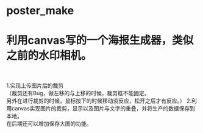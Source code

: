 # poster_make
<h1>利用canvas写的一个海报生成器，类似之前的水印相机。</h1><br/>
<p>1.实现上传图片后的裁剪<br/>
（裁剪还有Bug，做左移的与上移的时候，裁剪框不能固定。
<br/>另外在进行裁剪的时候，鼠标按下的时候移动没反应，松开之后才有反应。）
2.利用canvas实现图片的裁剪，显示以及图片与文字的重叠，并将生产的数据保存到本地。<br/>
在后期还可以增加保存大图的功能。<p>
